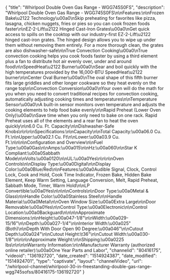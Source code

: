{
    "title": "Whirlpool Double Oven Gas Range - WGG745S0FS",
    "description": "Whirlpool Double Oven Gas Range - WGG745S0FS\n\nFeatures:\n\nFrozen Bake\u2122 Technology\u00a0\nSkip preheating for favorites like pizza, lasagna, chicken nuggets, fries or pies so you can cook frozen foods faster\n\nEZ-2-Lift\u2122 Hinged Cast-Iron Grates\u00a0\nGet quick access to spills on the cooktop with our industry-first EZ-2-Lift\u2122 hinged cast-iron grates. The hinged design allows you to wipe up under them without removing them entirely. For a more thorough clean, the grates are also dishwasher-safe\n\nTrue Convection Cooking\u00a0\nTrue convection cooking helps you cook foods faster by using a third element plus a fan to distribute hot air evenly over, under and around food\n\nSpeedHeat\u2122 Burner\u00a0\nSear and boil quickly with the high temperatures provided by the 16,000-BTU SpeedHeat\u2122 burner\n\nCenter Oval Burner\u00a0\nThe oval shape of this fifth burner fits large griddles and other longer cookware so they heat evenly on the range top\n\nConvection Conversion\u00a0\nYour oven will do the math for you when you need to convert traditional recipes for convection cooking, automatically adjusting cooking times and temperatures\n\nTemperature Sensor\u00a0\nA built-in sensor monitors oven temperature and adjusts the cooking elements to help food bake evenly\n\nRapid Preheat (Lower Oven Only)\u00a0\nSave time when you only need to bake on one rack. Rapid Preheat uses all of the elements and a rear fan to heat the oven quickly\n\n6.0 Cu. Ft. Capacity\n\nDishwasher-Safe Knobs\n\n\n\nSpecifications:\n\nCapacity\n\nTotal Capacity:\u00a06.0 Cu. Ft.\n\nUpper:\u00a02.1 Cu. Ft\n\nLower:\u00a03.9 Cu. Ft.\n\n\n\nConfiguration and Overview\n\nFuel Type:\u00a0Gas\n\nAmps:\u00a015\n\nHz:\u00a060\n\nStar K Compliant:\u00a0Sabbath Mode\n\nVolts:\u00a0120\n\nUL:\u00a0Yes\n\n\n\nOven Controls\n\nDisplay Type:\u00a0Digital\n\nDisplay Color:\u00a0Blue\/Red\n\nFeatures:\u00a0Audible Signal, Clock, Control Lock, Cook and Hold, Cook Time Indicator, Frozen Bake, Hidden Bake Element, Keep Warm Setting, Language Conversion, Melt, Rapid Preheat, Sabbath Mode, Timer, Warm Hold\n\nLP Convertible:\u00a0Yes\n\n\n\nControls\n\nDoor Type:\u00a0Metal & Glass\n\nHandle Color:\u00a0Stainless Steel\n\nHandle Material:\u00a0Metal\n\nOven Window Size:\u00a0Extra Large\n\nDoor Removable:\u00a0Yes\n\nControl Type:\u00a0Electronic\n\nControl Location:\u00a0Backguard\n\n\n\nApproximate Dimensions:\n\nHeight:\u00a047-1\/8\"\n\nWidth:\u00a029-15\/16\"\n\nDepth:\u00a027-1\/4\"\n\nInterior Width:\u00a025\" (Both)\n\nDepth With Door Open 90 Degree:\u00a046\"\n\nCutout Depth:\u00a024\"\n\nCutout Height:\t36\"\n\nCutout Width:\u00a030-1\/8\"\n\n\n\nApproximate Weight:\n\nShipping:\u00a0225 lbs\n\n\n\nWarranty Information:\n\nManufacturer Warranty (authorized online retailer):\u00a0One Year Parts and Labor",
    "channelid": "80416175",
    "videoid": "136192720",
    "date_created": "1514924387",
    "date_modified": "1514924701",
    "type": "captivate",
    "layout": "channelVideo",
    "url": "\/whirlpool-channel\/whirlpool-30-in-freestanding-double-gas-range-wgg745sofss\/80416175-136192720"
}